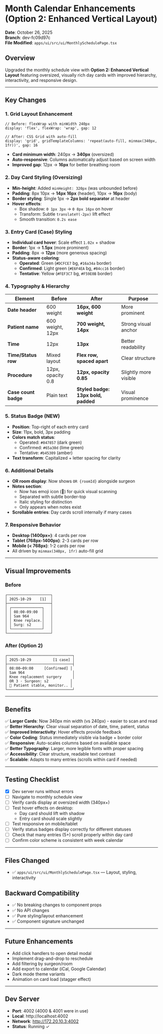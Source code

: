 # Month Calendar Enhancements (Option 2: Enhanced Vertical Layout)

**Date**: October 26, 2025  
**Branch**: dev-fc09d97c  
**File Modified**: `apps/ui/src/ui/MonthlySchedulePage.tsx`

## Overview
Upgraded the monthly schedule view with **Option 2: Enhanced Vertical Layout** featuring oversized, visually rich day cards with improved hierarchy, interactivity, and responsive design.

---

## Key Changes

### 1. **Grid Layout Enhancement**
```tsx
// Before: flexWrap with minWidth 240px
display: 'flex', flexWrap: 'wrap', gap: 12

// After: CSS Grid with auto-fill
display: 'grid', gridTemplateColumns: 'repeat(auto-fill, minmax(340px, 1fr))', gap: 16
```
- **Card minimum width**: 240px → **340px** (oversized)
- **Auto-responsive**: Columns automatically adjust based on screen width
- **Improved gap**: 12px → **16px** for better breathing room

### 2. **Day Card Styling (Oversizing)**
- **Min-height**: Added `minHeight: 320px` (was unbounded before)
- **Padding**: 8px 10px → **14px 16px** (header), 10px → **16px** (body)
- **Border styling**: Single 1px → **2px bold separator** at header
- **Hover effects**: 
  - Box shadow: `0 1px 3px` → `0 8px 16px` on hover
  - Transform: Subtle `translateY(-2px)` lift effect
  - Smooth transition: `0.2s ease`

### 3. **Entry Card (Case) Styling**
- **Individual card hover**: Scale effect `1.02x` + shadow
- **Border**: 1px → **1.5px** (more prominent)
- **Padding**: 8px → **12px** (more generous spacing)
- **Status-aware coloring**:
  - **Operated**: Green (`#DCFCE7` bg, `#16a34a` border)
  - **Confirmed**: Light green (`#E6F4EA` bg, `#84cc16` border)
  - **Tentative**: Yellow (`#FEF3C7` bg, `#F59E0B` border)

### 4. **Typography & Hierarchy**
| Element | Before | After | Purpose |
|---------|--------|-------|---------|
| **Date header** | 600 weight | **16px, 600 weight** | More prominent |
| **Patient name** | 600 weight, 12px | **700 weight, 14px** | Strong visual anchor |
| **Time** | 12px | **13px** | Better readability |
| **Time/Status row** | Mixed layout | **Flex row, spaced apart** | Clear structure |
| **Procedure** | 12px, opacity 0.8 | **12px, opacity 0.85** | Slightly more visible |
| **Case count badge** | Plain text | **Styled badge: 13px bold, padded** | Visual prominence |

### 5. **Status Badge (NEW)**
- **Position**: Top-right of each entry card
- **Size**: 11px, bold, 3px padding
- **Colors match status**:
  - Operated: `#047857` (dark green)
  - Confirmed: `#65a30d` (lime green)
  - Tentative: `#b45309` (amber)
- **Text transform**: Capitalized + letter spacing for clarity

### 6. **Additional Details**
- **OR room display**: Now shows `OR {roomId}` alongside surgeon
- **Notes section**: 
  - Now has emoji icon (📝) for quick visual scanning
  - Separated with subtle border-top
  - Italic styling for distinction
  - Only appears when notes exist
- **Scrollable entries**: Day cards scroll internally if many cases

### 7. **Responsive Behavior**
- **Desktop (1400px+)**: 4 cards per row
- **Tablet (768px-1400px)**: 2-3 cards per row
- **Mobile (< 768px)**: 1-2 cards per row
- All driven by `minmax(340px, 1fr)` auto-fill grid

---

## Visual Improvements

### Before
```
┌────────────────────┐
│ 2025-10-29    [1]  │
├────────────────────┤
│ ┌──────────────┐   │
│ │ 08:00-09:00  │   │
│ │ Sam 964      │   │
│ │ Knee replace.│   │
│ │ Surg: s2     │   │
│ └──────────────┘   │
└────────────────────┘
```

### After (Option 2)
```
┌──────────────────────────────┐
│ 2025-10-29          [1 case] │
├──────────────────────────────┤
│ 08:00–09:00     [Confirmed] │
│ Sam 964                      │
│ Knee replacement surgery     │
│ OR 3 · Surgeon: s2          │
│ 📝 Patient stable, monitor.. │
└──────────────────────────────┘
```

---

## Benefits

✅ **Larger Cards**: Now 340px min width (vs 240px) - easier to scan and read  
✅ **Better Hierarchy**: Clear visual separation of date, time, patient, status  
✅ **Improved Interactivity**: Hover effects provide feedback  
✅ **Color Coding**: Status immediately visible via badge + border color  
✅ **Responsive**: Auto-scales columns based on available space  
✅ **Better Typography**: Larger, more legible fonts with proper spacing  
✅ **Accessibility**: Clear structure, readable text contrast  
✅ **Scalable**: Adapts to many entries (scrolls within card if needed)  

---

## Testing Checklist

- [x] Dev server runs without errors
- [ ] Navigate to monthly schedule view
- [ ] Verify cards display at oversized width (340px+)
- [ ] Test hover effects on desktop:
  - Day card should lift with shadow
  - Entry card should scale slightly
- [ ] Test responsive on mobile/tablet
- [ ] Verify status badges display correctly for different statuses
- [ ] Check that many entries (5+) scroll properly within day card
- [ ] Confirm color scheme is consistent with week calendar

---

## Files Changed
- ✅ `apps/ui/src/ui/MonthlySchedulePage.tsx` — Layout, styling, interactivity

## Backward Compatibility
- ✅ No breaking changes to component props
- ✅ No API changes
- ✅ Pure styling/layout enhancement
- ✅ Component signature unchanged

---

## Future Enhancements
- Add click handlers to open detail modal
- Implement drag-and-drop to reschedule
- Add filtering by surgeon/room
- Add export to calendar (iCal, Google Calendar)
- Dark mode theme variants
- Animation on card load (stagger effect)

---

## Dev Server
- **Port**: 4002 (4000 & 4001 were in use)
- **Local**: http://localhost:4002
- **Network**: http://172.20.10.3:4002
- **Status**: Running ✓
